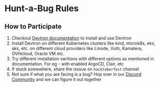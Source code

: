 # Hunt-a-Bug Rules

## How to Participate

1. Checkout [Devtron documentation](https://docs.devtron.ai/) to install and use Devtron
2. Install Devtron on different Kubernetes clusters like kind, microk8s, eks, aks, etc. on different cloud providers like Linode, Vultr, Kamatera, OVHcloud, Oracle VM etc.
3. Try different installation varitions with different options as mentioned in documentation. For eg - with enabled ArgoCD, Clair, etc
4. If stuck somewhere, share the isssue on `hacktoberfest` channel
5. Not sure if what you are facing is a bug? Hop over in our [Discord Community](https://discord.gg/QybkzXkPJR) and we can figure it out together